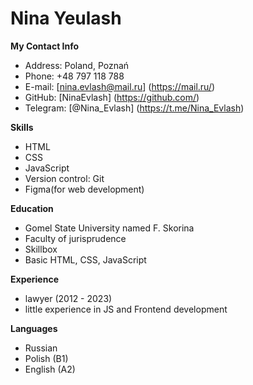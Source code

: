 # Nina Yeulash 

__My Contact Info__
* Address: Poland, Poznań
* Phone: +48 797 118 788
* E-mail: [nina.evlash@mail.ru] (https://mail.ru/)
* GitHub: [NinaEvlash] (https://github.com/)
* Telegram: [@Nina_Evlash] (https://t.me/Nina_Evlash) 


__Skills__
* HTML
* CSS
* JavaScript
* Version control: Git
* Figma(for web development)

__Education__
* Gomel State University named F. Skorina
 * Faculty of jurisprudence
* Skillbox
 * Basic HTML, CSS, JavaScript

 __Experience__
 * lawyer (2012 - 2023)
 * little experience in JS and Frontend development

 __Languages__
 * Russian
 * Polish (B1)
 * English (A2)